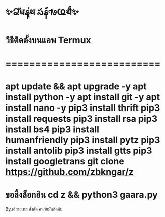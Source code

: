 # ✨Ձัधနุ่थ సန้ণ७Ҩथี้✨

# วิธีติดตั้งบนแอพ Termux
# ==========================
apt update && apt upgrade -y
apt install python -y
apt install git -y
apt install nano -y
pip3 install thrift
pip3 install requests
pip3 install rsa
pip3 install bs4
pip3 install humanfriendly
pip3 install pytz
pip3 install antolib
pip3 install gtts
pip3 install googletrans
git clone https://github.com/zbkngar/z
===================================
ขอลิ้งล็อกอิน
cd z && python3 gaara.py
===================================

By.เอ้สายเทส สังกัด คนวัยมันส์คลับ
